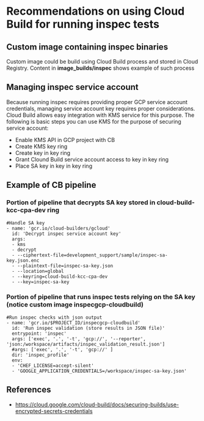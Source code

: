 
# Recommendations on using Cloud Build for running inspec tests
## Custom image containing inspec binaries 
Custom image could be build using Cloud Build process and stored in Cloud Registry.
Content in **image_builds/inspec** shows example of such process

##  Managing inspec service account
Because running inspec requires providing proper GCP service account credentials, managing service account key requires proper considerations. Cloud Build allows easy integration with KMS service for this purpose.
The following is basic steps you can use KMS for the purpose of securing service account:
- Enable KMS API in GCP project with CB
- Create KMS key ring
- Create key in key ring
- Grant Clound Build service account access to key in key ring
- Place SA key in key in key ring


## Example of CB pipeline
### Portion of pipeline that decrypts SA key stored in cloud-build-kcc-cpa-dev ring
```
#Handle SA key
- name: 'gcr.io/cloud-builders/gcloud'  
  id: 'Decrypt inspec service account key'
  args:
  - kms
  - decrypt
  - --ciphertext-file=development_support/sample/inspec-sa-key.json.enc
  - --plaintext-file=inspec-sa-key.json
  - --location=global
  - --keyring=cloud-build-kcc-cpa-dev
  - --key=inspec-sa-key
```

### Portion of pipeline that runs inspec tests relying on the SA key (notice custom image inspecgcp-cloudbuild)
```
#Run inspec checks with json output
- name: 'gcr.io/$PROJECT_ID/inspecgcp-cloudbuild'  
  id: 'Run inspec validation (store results in JSON file)'
  entrypoint: 'inspec'
  args: ['exec', '.', '-t', 'gcp://', '--reporter', 'json:/workspace/artifacts/inspec_validation_result.json']
  #args: ['exec', '.', '-t', 'gcp://' ]
  dir: 'inspec_profile'
  env:
  - 'CHEF_LICENSE=accept-silent'
  - 'GOOGLE_APPLICATION_CREDENTIALS=/workspace/inspec-sa-key.json'
```

## References
- https://cloud.google.com/cloud-build/docs/securing-builds/use-encrypted-secrets-credentials


